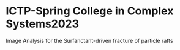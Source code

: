 # ICTP-Spring College in Complex Systems2023
Image Analysis for the Surfanctant-driven fracture of particle rafts
